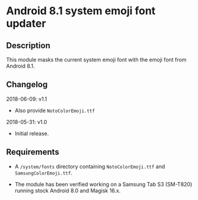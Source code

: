 # **Android 8.1 system emoji font updater**

## Description

This module masks the current system emoji font with the emoji font from Android 8.1.

## Changelog

2018-06-09: v1.1

- Also provide `NotoColorEmoji.ttf`

2018-05-31: v1.0

- Initial release.

## Requirements
- A `/system/fonts` directory containing `NotoColorEmoji.ttf` and `SamsungColorEmoji.ttf`.

- The module has been verified working on a Samsung Tab S3 (SM-T820) running stock Android 8.0 and Magisk 16.x.
